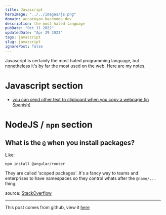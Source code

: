 ```yaml
---
title: Javascript
heroImage: "../../images/js.png"
domain: aucacoyan.hashnode.dev
description: the most hated language
pubDate: "Oct 11 2022"
updatedDate: "Apr 29 2023"
tags: javascript
slug: javascript
ignorePost: false
---
```


Javascript is certainly the most hated programming language, but nonetheless it's by far the most used on the web. Here are my notes.

# Javascript section

- [you can send other text to clipboard when you copy a webpage (in Spanish)](https://www.youtube.com/shorts/Ebyke-7bo2Y)

# NodeJS / `npm` section

## What is the `@` when you install packages?

Like:

```sh
npm install @angular/router
```

They are called 'scoped packages'. It's a fancy way to teams and enterprises to have namespaces so they control whats after the `@name/...` thing

source: [StackOverflow](https://stackoverflow.com/a/36667439/8552476)

---

This post comes from github, view it [here](https://github.com/AucaCoyan/blog/blob/main/javascript.md)
